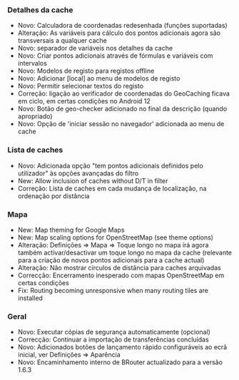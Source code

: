### Detalhes da cache

- Novo: Calculadora de coordenadas redesenhada (funções suportadas)
- Alteração: As variáveis para cálculo dos pontos adicionais agora são transversais a qualquer cache
- Novo: separador de variáveis nos detalhes da cache
- Novo: Criar pontos adicionais através de fórmulas e variáveis com intervalos
- Novo: Modelos de registo para registos offline
- Novo: Adicionar \[local\] ao menu de modelos de registo
- Novo: Permitir selecionar textos do registo
- Correção: ligação ao verificador de coordenadas do GeoCaching ficava em ciclo, em certas condições no Android 12
- Novo: Botão de geo-checker adicionado no final da descrição (quando apropriado)
- Novo: Opção de 'iniciar sessão no navegador' adicionada ao menu de cache

### Lista de caches

- Novo: Adicionada opção "tem pontos adicionais definidos pelo utilizador" às opções avançadas do filtro
- New: Allow inclusion of caches without D/T in filter
- Correção: Lista de caches em cada mudança de localização, na ordenação por distância

### Mapa

- New: Map theming for Google Maps
- New: Map scaling options for OpenStreetMap (see theme options)
- Alteração: Definições => Mapa => Toque longo no mapa irá agora também activar/desactivar um toque longo no mapa da cache (relevante para a criação de novos pontos adicionais para a cache actual)
- Alteração: Não mostrar círculos de distância para caches arquivadas
- Correcção: Encerramento inesperado com mapas OpenStreetMap em certas condições
- Fix: Routing becoming unresponsive when many routing tiles are installed

### Geral

- Novo: Executar cópias de segurança automaticamente (opcional)
- Correcção: Continuar a importação de transferências concluídas
- Novo: Adicionados botões de lançamento rápido configuráveis ao ecrã inicial, ver Definições => Aparência
- Novo: Encaminhamento interno de BRouter actualizado para a versão 1.6.3
